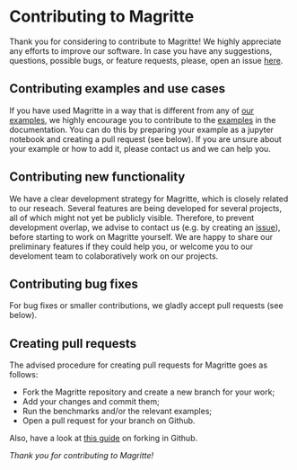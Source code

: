 # Contributing to Magritte

Thank you for considering to contribute to Magritte! We highly appreciate any efforts to improve our software.
In case you have any suggestions, questions, possible bugs, or feature requests, please, open an issue [here](https://github.com/Magritte-code/Magritte/issues).


## Contributing examples and use cases

If you have used Magritte in a way that is different from any of [our examples](https://magritte.readthedocs.io/en/stable/1_examples/index.html), we highly encourage you to contribute to the [examples](https://magritte.readthedocs.io/en/stable/1_examples/index.html) in the documentation.
You can do this by preparing your example as a jupyter notebook and creating a pull request (see below). If you are unsure about your example or how to add it, please contact us and we can help you.


## Contributing new functionality

We have a clear development strategy for Magritte, which is closely related to our reseach. Several features are being developed for several projects, all of which might not yet be publicly visible. Therefore, to prevent development overlap, we advise to contact us (e.g. by creating an [issue](https://github.com/Magritte-code/Magritte/issues)), before starting to work on Magritte yourself. We are happy to share our preliminary features if they could help you, or welcome you to our develoment team to colaboratively work on our projects.


## Contributing bug fixes

For bug fixes or smaller contributions, we gladly accept pull requests (see below).


## Creating pull requests

The advised procedure for creating pull requests for Magritte goes as follows:

- Fork the Magritte repository and create a new branch for your work;
- Add your changes and commit them;
- Run the benchmarks and/or the relevant examples;
- Open a pull request for your branch on Github.

Also, have a look at [this guide](https://docs.github.com/en/get-started/quickstart/contributing-to-projects) on forking in Github.


_Thank you for contributing to Magritte!_